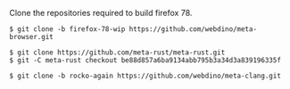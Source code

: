 Clone the repositories required to build firefox 78.

```
$ git clone -b firefox-78-wip https://github.com/webdino/meta-browser.git

$ git clone https://github.com/meta-rust/meta-rust.git
$ git -C meta-rust checkout be88d857a6ba9134abb795b3a34d3a839196335f

$ git clone -b rocko-again https://github.com/webdino/meta-clang.git
```
